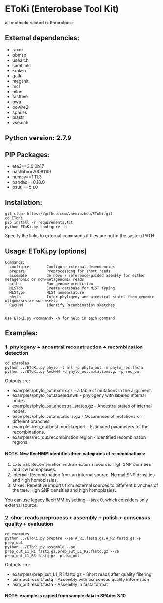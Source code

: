 # EToKi (Enterobase Tool Kit)
all methods related to Enterobase

## External dependencies:
* raxml
* bbmap
* usearch
* samtools
* kraken
* gatk
* megahit
* mcl
* pilon
* fasttree
* bwa
* bowite2
* spades
* blastn
* vsearch


## Python version: 2.7.9

## PIP Packages:
* ete3==3.0.0b17
* hashlib==20081119
* numpy==1.11.3
* pandas==0.18.0
* psutil==5.1.0

## Installation: 
```
git clone https://github.com/zheminzhou/EToKi.git
cd EToKi
pip install -r requirements.txt
python EToKi.py configure -h
```
Specify the links to external commands if they are not in the system PATH. 

## Usage:   EToKi.py <command> [options]

```
Commands:
  configure        Configure external dependencies
  prepare          Preprocessing for short reads
  assemble         de novo / reference-guided asembly for either metagenomic or non-metagenomic reads
  ortho            Pan-genome prediction
  MLSTdb           Create database for MLST typing
  MLSType          MLST nomenclature
  phylo            Infer phylogeny and ancestral states from genomic alignments or SNP matrix
  RecHMM           Identify Recombination sketches.


Use EToKi.py <command> -h for help in each command.
```

## Examples: 

### 1. phylogeny + ancestral reconstruction + recombination detection
```
cd examples
python ../EToKi.py phylo -t all -p phylo_out -m phylo_rec.fasta
python ../EToKi.py RecHMM -d phylo_out.mutations.gz -p rec_out
```

Outputs are:

* examples/phylo_out.matrix.gz - a table of mutations in the alignment. 
* examples/phylo_out.labeled.nwk - phylogeny with labeled internal nodes. 
* examples/phylo_out.ancestral_states.gz - Ancestral states of internal nodes. 
* examples/phylo_out.mutations.gz - Occurences of mutations on different branches. 
* examples/rec_out.best.model.report - Estimated parameters for the recombinations. 
* examples/rec_out.recombination.region - Identified recombination regions. 

#### NOTE: New RecHMM identifies three categories of recombinations:
1. External: Recombination with an external source. High SNP densities and low homoplasies. 
2. Internal: Recombination from an internal source. Normal SNP densities and high homoplasies. 
3. Mixed:    Repetitive imports from external sources to different branches of the tree. High SNP densities and high homoplasies. 

You can use legacy RecHMM by setting --task 0, which considers only external source. 
### 2. short reads preprocess + assembly + polish + consensus quality + evaluation
```
cd examples
python ../EToKi.py prepare --pe A_R1.fastq.gz,A_R2.fastq.gz -p prep_out
python ../EToKi.py assemble --pe prep_out_L1_R1.fastq.gz,prep_out_L1_R2.fastq.gz --se prep_out_L1_R3.fastq.gz -p asm_out
```

Outputs are:

* examples/prep_out_L1_R?.fastq.gz - Short reads after quality filtering
* asm_out.result.fastq - Assembly with consensus quality information
* asm_out.result.fasta - Assembly in fasta format

#### NOTE: example is copied from sample data in SPAdes 3.10

